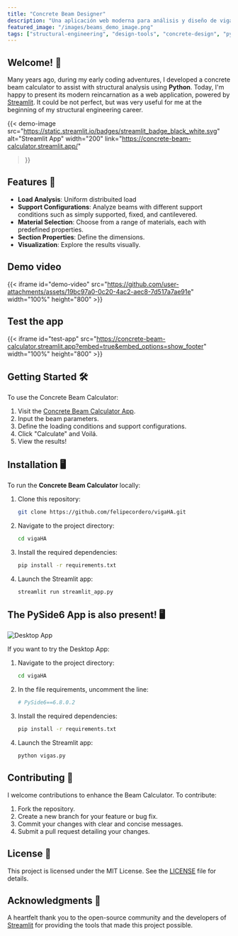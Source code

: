 ```yaml
---
title: "Concrete Beam Designer"
description: "Una aplicación web moderna para análisis y diseño de vigas de concreto, con análisis de cargas, configuraciones de apoyo y visualizaciones interactivas."
featured_image: "/images/beams_demo_image.png"
tags: ["structural-engineering", "design-tools", "concrete-design", "python", "streamlit", "beam-analysis"]
---
```



## Welcome! 👋

Many years ago, during my early coding adventures, I developed a concrete beam calculator to assist with structural analysis using **Python**. Today, I'm happy to present its modern reincarnation as a web application, powered by [Streamlit](https://streamlit.io/). It could be not perfect, but was very useful for me at the beginning of my structural engineering career.

{{< demo-image 
  src="https://static.streamlit.io/badges/streamlit_badge_black_white.svg"
  alt="Streamlit App"
  width="200"
  link="https://concrete-beam-calculator.streamlit.app/"
>}}


## Features 🚀

- **Load Analysis**: Uniform distribuited load
- **Support Configurations**: Analyze beams with different support conditions such as simply supported, fixed, and cantilevered.
- **Material Selection**: Choose from a range of materials, each with predefined properties.
- **Section Properties**: Define the dimensions.
- **Visualization**: Explore the results visually.


## Demo video

{{< iframe id="demo-video" src="https://github.com/user-attachments/assets/19bc97a0-0c20-4ac2-aec8-7d517a7ae91e" width="100%" height="800" >}}
## Test the app

{{< iframe id="test-app" src="https://concrete-beam-calculator.streamlit.app?embed=true&embed_options=show_footer" width="100%" height="800" >}}

## Getting Started 🛠️

To use the Concrete Beam Calculator:

1. Visit the [Concrete Beam Calculator App](https://concrete-beam-calculator.streamlit.app/).
2. Input the beam parameters.
3. Define the loading conditions and support configurations.
4. Click "Calculate" and Voilá.
5. View the results!

## Installation 🖥️

To run the **Concrete Beam Calculator** locally:

1. Clone this repository:
   ```bash
   git clone https://github.com/felipecordero/vigaHA.git
   ```
2. Navigate to the project directory:
   ```bash
   cd vigaHA
   ```
3. Install the required dependencies:
   ```bash
   pip install -r requirements.txt
   ```
4. Launch the Streamlit app:
   ```bash
   streamlit run streamlit_app.py
   ```

## The PySide6 App is also present! 🖥️

![Desktop App](assets/image-2.png)

If you want to try the Desktop App:

1. Navigate to the project directory:
   ```bash
   cd vigaHA
   ```
2. In the file requirements, uncomment the line:
   ```bash
   # PySide6==6.8.0.2
   ```

3. Install the required dependencies:
   ```bash
   pip install -r requirements.txt
   ```
4. Launch the Streamlit app:
   ```bash
   python vigas.py
   ```

## Contributing 🤝

I welcome contributions to enhance the Beam Calculator. To contribute:

1. Fork the repository.
2. Create a new branch for your feature or bug fix.
3. Commit your changes with clear and concise messages.
4. Submit a pull request detailing your changes.

## License 📄

This project is licensed under the MIT License. See the [LICENSE](LICENSE) file for details.

## Acknowledgments 🙏

A heartfelt thank you to the open-source community and the developers of [Streamlit](https://streamlit.io/) for providing the tools that made this project possible. 

